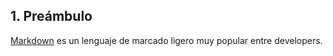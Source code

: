 ## 1. Preámbulo

[Markdown](https://es.wikiped.torg/wiki/Markdown) es un lenguaje de marcado
ligero muy popular entre developers. 